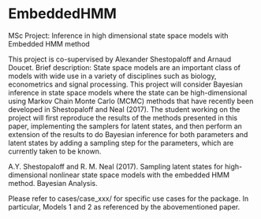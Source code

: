 # EmbeddedHMM
MSc Project: Inference in high dimensional state space models with Embedded HMM method

This project is co-supervised by Alexander Shestopaloff and Arnaud Doucet.
Brief description: State space models are an important class of models with wide use in a
variety of disciplines such as biology, econometrics and signal processing. This project will
consider Bayesian inference in state space models where the state can be high-dimensional
using Markov Chain Monte Carlo (MCMC) methods that have recently been developed in
Shestopaloff and Neal (2017). The student working on the project will first reproduce the
results of the methods presented in this paper, implementing the samplers for latent states,
and then perform an extension of the results to do Bayesian inference for both parameters
and latent states by adding a sampling step for the parameters, which are currently taken to
be known.

A.Y. Shestopaloff and R. M. Neal (2017). Sampling latent states for high-dimensional nonlinear state space models with the embedded HMM method. Bayesian Analysis.

Please refer to cases/case_xxx/ for specific use cases for the package. In particular, Models 1 and 2 as referenced by the abovementioned paper.
